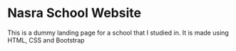 # Nasra School Website

This is a dummy landing page for a school that I studied in. It is made using HTML, CSS and Bootstrap